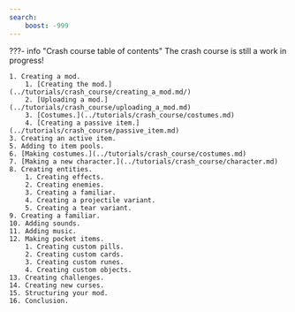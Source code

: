 ```yaml
---
search:
    boost: -999
---
```

<!-- start -->
???- info "Crash course table of contents"
    The crash course is still a work in progress!

    1. Creating a mod.
        1. [Creating the mod.](../tutorials/crash_course/creating_a_mod.md/)
        2. [Uploading a mod.](../tutorials/crash_course/uploading_a_mod.md)
        3. [Costumes.](../tutorials/crash_course/costumes.md)
        4. [Creating a passive item.](../tutorials/crash_course/passive_item.md)
    3. Creating an active item.
    5. Adding to item pools.
    6. [Making costumes.](../tutorials/crash_course/costumes.md)
    7. [Making a new character.](../tutorials/crash_course/character.md)
    8. Creating entities.
        1. Creating effects.
        2. Creating enemies.
        3. Creating a familiar.
        4. Creating a projectile variant.
        5. Creating a tear variant.
    9. Creating a familiar.
    10. Adding sounds.
    11. Adding music.
    12. Making pocket items.
        1. Creating custom pills.
        2. Creating custom cards.
        3. Creating custom runes.
        4. Creating custom objects.
    13. Creating challenges.
    14. Creating new curses.
    15. Structuring your mod.
    16. Conclusion.
<!-- end -->